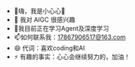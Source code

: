 - 👋嗨，我是小心心💞️
- 👀 我对 AIGC 很感兴趣
- 🌱我目前正在学习Agent及深度学习
- 📫如何联系我：17867906517@163.com
- 😄 代词：喜欢coding和AI
- ⚡ 有趣的事实：心心会继续努力的，加油！

<!---
xinxin-zmt/xinxin-zmt 是一个 ✨ 特殊 ✨ 存储库，因为它的“README.md”（此文件）出现在您的 GitHub 个人资料上。
您可以点击预览链接来查看您的更改。
--->
